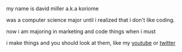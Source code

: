 my name is david miller a.k.a koriome

was a computer science major until i realized that i don't like coding.

now i am majoring in marketing and code things when i must

i make things and you should look at them, like my [youtube](youtube.com/@koriome) or [twitter](twitter.com/koriome)
<!---
koriome/koriome is a ✨ special ✨ repository because its `README.md` (this file) appears on your GitHub profile.
You can click the Preview link to take a look at your changes.
--->
